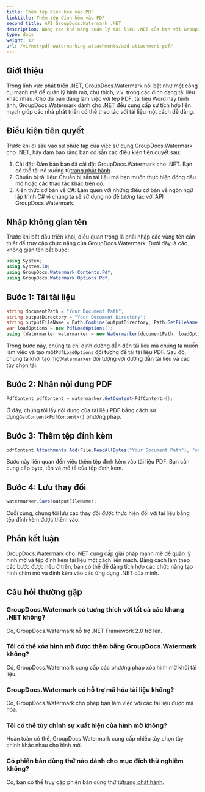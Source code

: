 ```yaml
---
title: Thêm tệp đính kèm vào PDF
linktitle: Thêm tệp đính kèm vào PDF
second_title: API GroupDocs.Watermark .NET
description: Nâng cao khả năng quản lý tài liệu .NET của bạn với GroupDocs.Watermark để xử lý hình mờ và tệp đính kèm liền mạch.
type: docs
weight: 12
url: /vi/net/pdf-watermarking-attachments/add-attachment-pdf/
---
```

## Giới thiệu
Trong lĩnh vực phát triển .NET, GroupDocs.Watermark nổi bật như một công cụ mạnh mẽ để quản lý hình mờ, chú thích, v.v. trong các định dạng tài liệu khác nhau. Cho dù bạn đang làm việc với tệp PDF, tài liệu Word hay hình ảnh, GroupDocs.Watermark dành cho .NET đều cung cấp sự tích hợp liền mạch giúp các nhà phát triển có thể thao tác với tài liệu một cách dễ dàng.
## Điều kiện tiên quyết
Trước khi đi sâu vào sự phức tạp của việc sử dụng GroupDocs.Watermark cho .NET, hãy đảm bảo rằng bạn có sẵn các điều kiện tiên quyết sau:
1.  Cài đặt: Đảm bảo bạn đã cài đặt GroupDocs.Watermark cho .NET. Bạn có thể tải nó xuống từ[trang phát hành](https://releases.groupdocs.com/Watermark/net/).
2. Chuẩn bị tài liệu: Chuẩn bị sẵn tài liệu mà bạn muốn thực hiện đóng dấu mờ hoặc các thao tác khác trên đó.
3. Kiến thức cơ bản về C#: Làm quen với những điều cơ bản về ngôn ngữ lập trình C# vì chúng ta sẽ sử dụng nó để tương tác với API GroupDocs.Watermark.

## Nhập không gian tên
Trước khi bắt đầu triển khai, điều quan trọng là phải nhập các vùng tên cần thiết để truy cập chức năng của GroupDocs.Watermark. Dưới đây là các không gian tên bắt buộc:
```csharp
using System;
using System.IO;
using GroupDocs.Watermark.Contents.Pdf;
using GroupDocs.Watermark.Options.Pdf;
```
## Bước 1: Tải tài liệu
```csharp
string documentPath = "Your Document Path";
string outputDirectory = "Your Document Directory";
string outputFileName = Path.Combine(outputDirectory, Path.GetFileName(documentPath));
var loadOptions = new PdfLoadOptions();
using (Watermarker watermarker = new Watermarker(documentPath, loadOptions))
```
 Trong bước này, chúng ta chỉ định đường dẫn đến tài liệu mà chúng ta muốn làm việc và tạo một`PdfLoadOptions` đối tượng để tải tài liệu PDF. Sau đó, chúng ta khởi tạo một`Watermarker` đối tượng với đường dẫn tài liệu và các tùy chọn tải.
## Bước 2: Nhận nội dung PDF
```csharp
PdfContent pdfContent = watermarker.GetContent<PdfContent>();
```
 Ở đây, chúng tôi lấy nội dung của tài liệu PDF bằng cách sử dụng`GetContent<PdfContent>()` phương pháp.
## Bước 3: Thêm tệp đính kèm
```csharp
pdfContent.Attachments.Add(File.ReadAllBytes("Your Document Path"), "sample doc", "sample doc as attachment");
```
Bước này liên quan đến việc thêm tệp đính kèm vào tài liệu PDF. Bạn cần cung cấp byte, tên và mô tả của tệp đính kèm.
## Bước 4: Lưu thay đổi
```csharp
watermarker.Save(outputFileName);
```
Cuối cùng, chúng tôi lưu các thay đổi được thực hiện đối với tài liệu bằng tệp đính kèm được thêm vào.

## Phần kết luận
GroupDocs.Watermark cho .NET cung cấp giải pháp mạnh mẽ để quản lý hình mờ và tệp đính kèm tài liệu một cách liền mạch. Bằng cách làm theo các bước được nêu ở trên, bạn có thể dễ dàng tích hợp các chức năng tạo hình chìm mờ và đính kèm vào các ứng dụng .NET của mình.
## Câu hỏi thường gặp
### GroupDocs.Watermark có tương thích với tất cả các khung .NET không?
Có, GroupDocs.Watermark hỗ trợ .NET Framework 2.0 trở lên.
### Tôi có thể xóa hình mờ được thêm bằng GroupDocs.Watermark không?
Có, GroupDocs.Watermark cung cấp các phương pháp xóa hình mờ khỏi tài liệu.
### GroupDocs.Watermark có hỗ trợ mã hóa tài liệu không?
Có, GroupDocs.Watermark cho phép bạn làm việc với các tài liệu được mã hóa.
### Tôi có thể tùy chỉnh sự xuất hiện của hình mờ không?
Hoàn toàn có thể, GroupDocs.Watermark cung cấp nhiều tùy chọn tùy chỉnh khác nhau cho hình mờ.
### Có phiên bản dùng thử nào dành cho mục đích thử nghiệm không?
 Có, bạn có thể truy cập phiên bản dùng thử từ[trang phát hành](https://releases.groupdocs.com/).